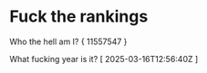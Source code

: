 # Fuck the rankings

Who the hell am I?
{ 11557547 }

What fucking year is it?
[ 2025-03-16T12:56:40Z ]
